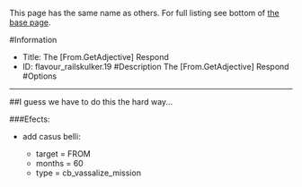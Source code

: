 This page has the same name as others. For full listing see bottom of [the base page](the_from_getadjective_respond.md).

#Information
 - Title: The [From.GetAdjective] Respond
 - ID: flavour_railskulker.19
#Description
The [From.GetAdjective] Respond
#Options

___
##I guess we have to do this the hard way...

###Efects:<ul><li>add casus belli:</li><ul><li>target = FROM</li><li>months = 60</li><li>type = cb_vassalize_mission</li></ul></ul>
